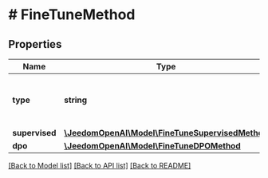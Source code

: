 # # FineTuneMethod

## Properties

Name | Type | Description | Notes
------------ | ------------- | ------------- | -------------
**type** | **string** | The type of method. Is either &#x60;supervised&#x60; or &#x60;dpo&#x60;. | [optional]
**supervised** | [**\JeedomOpenAI\Model\FineTuneSupervisedMethod**](FineTuneSupervisedMethod.md) |  | [optional]
**dpo** | [**\JeedomOpenAI\Model\FineTuneDPOMethod**](FineTuneDPOMethod.md) |  | [optional]

[[Back to Model list]](../../README.md#models) [[Back to API list]](../../README.md#endpoints) [[Back to README]](../../README.md)
